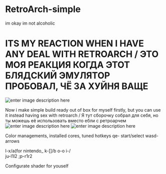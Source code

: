 # RetroArch-simple
im okay im not alcoholic
# ITS MY REACTION WHEN I HAVE ANY DEAL WITH RETROARCH / ЭТО МОЯ РЕАКЦИЯ КОГДА ЭТОТ БЛЯДСКИЙ ЭМУЛЯТОР ПРОБОВАЛ, ЧЁ ЗА ХУЙНЯ ВАЩЕ
![enter image description here](https://sun1.tele2-nn.userapi.com/n8CqKMBeuALSKY5e8z55Byg8pUlxChysT5xKVw/FalDr4mZXAU.jpg)

Now i make simple build ready out of box for myself firstly, but you can use it instead having sex with retroarch / Я тут сборочку собрал для себя, но ты можешь её использовать вместо ебли с ретроарчем
![enter image description here](https://funkyimg.com/i/358QG.png)
![enter image description here](https://funkyimg.com/i/358QH.png)

Color managements, installed cores, tuned hotkeys
qe- start/select
wasd-arrows

l-x/a(for nintendo_
k-[]/b
o-o
i-/\
ju-l1l2
;p-r1r2

Configurate shader for youself
